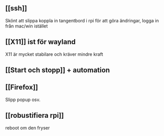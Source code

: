 ## [[ssh]]
Skönt att slippa koppla in tangentbord i rpi för att göra ändringar, logga in från mac/win istället

## [[X11]] ist för wayland
X11 är mycket stabilare och kräver mindre kraft

## [[Start och stopp]] + automation


## [[Firefox]]
Slipp popup osv.

## [[robustifiera rpi]]
reboot om den fryser
